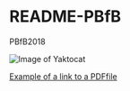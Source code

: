 # README-PBfB
PBfB2018

![Image of Yaktocat](https://octodex.github.com/images/yaktocat.png)



[Example of a link to a PDFfile](/ColorPlot.pdf)

